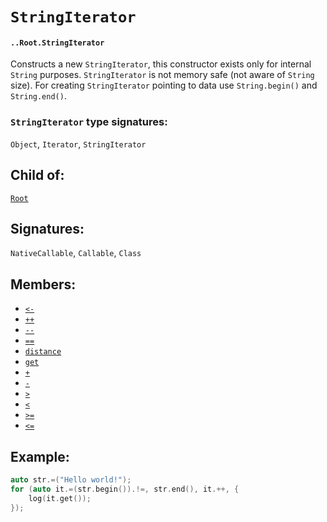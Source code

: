 # `StringIterator`

#### `..Root.StringIterator`

Constructs a new `StringIterator`, this constructor exists only for internal `String` purposes. `StringIterator` is not memory safe (not aware of `String` size). For creating `StringIterator` pointing to data use `String.begin()` and `String.end()`.

### `StringIterator` type signatures:

`Object`, `Iterator`, `StringIterator` 

## Child of:

[`Root`](docs..Root.md)

## Signatures:

`NativeCallable`, `Callable`, `Class`

## Members:

- [`<-`](docs..Root.StringIterator.less-.md)
- [`++`](docs..Root.StringIterator.++.md)
- [`--`](docs..Root.StringIterator.--.md)
- [`==`](docs..Root.StringIterator.==.md)
- [`distance`](docs..Root.StringIterator.distance.md)
- [`get`](docs..Root.StringIterator.get.md)
- [`+`](docs..Root.StringIterator.+.md)
- [`-`](docs..Root.StringIterator.-.md)
- [`>`](docs..Root.StringIterator.greater.md)
- [`<`](docs..Root.StringIterator.less.md)
- [`>=`](docs..Root.StringIterator.greater=.md)
- [`<=`](docs..Root.StringIterator.less=.md)

## Example:

```c
auto str.=("Hello world!");
for (auto it.=(str.begin()).!=, str.end(), it.++, {
    log(it.get());
});
```